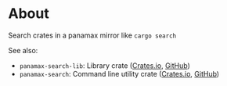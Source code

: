 # About

Search crates in a panamax mirror like `cargo search`

See also:

* `panamax-search-lib`: Library crate
  ([Crates.io](https://crates.io/crates/panamax-search-lib),
  [GitHub](https://github.com/qtfkwk/panamax-search/tree/main/crates/lib))
* `panamax-search`: Command line utility crate
  ([Crates.io](https://crates.io/crates/panamax-search),
  [GitHub](https://github.com/qtfkwk/panamax-search/tree/main/crates/cli))


